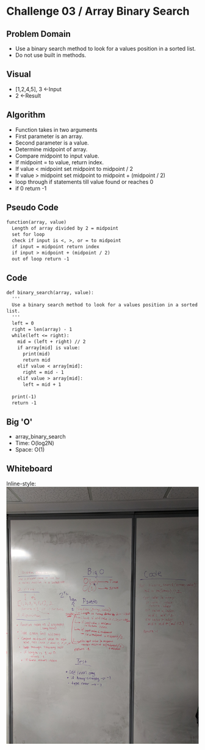 # Challenge 03 / Array Binary Search

## Problem Domain
- Use a binary search method to look for a values position in a sorted list.
- Do not use built in methods.

## Visual
- [1,2,4,5], 3 <-Input
- 2  <-Result

## Algorithm
- Function takes in two arguments
- First parameter is an array.
- Second parameter is a value.
- Determine midpoint of array.
- Compare midpoint to input value.
- If midpoint = to value, return index.
- If value < midpoint set midpoint to midpoint / 2
- If value > midpoint set midpoint to midpoint + (midpoint / 2)
- loop through if statements till value found or reaches 0
- if 0 return -1

## Pseudo Code
```
function(array, value)
  Length of array divided by 2 = midpoint
  set for loop
  check if input is <, >, or = to midpoint
  if input = midpoint return index
  if input > midpoint + (midpoint / 2)
  out of loop return -1
```

## Code
```
def binary_search(array, value):
  '''
  Use a binary search method to look for a values position in a sorted list.
  '''
  left = 0
  right = len(array) - 1
  while(left <= right):
    mid = (left + right) // 2
    if array[mid] is value:
      print(mid)
      return mid
    elif value < array[mid]:
      right = mid - 1
    elif value > array[mid]:
      left = mid + 1

  print(-1)
  return -1
```

## Big 'O'
- array_binary_search
 - Time: O(log2N)
 - Space: O(1)

## Whiteboard
Inline-style: 
![alt text](./../../assets/array_binary_search.jpg "Whiteboard")